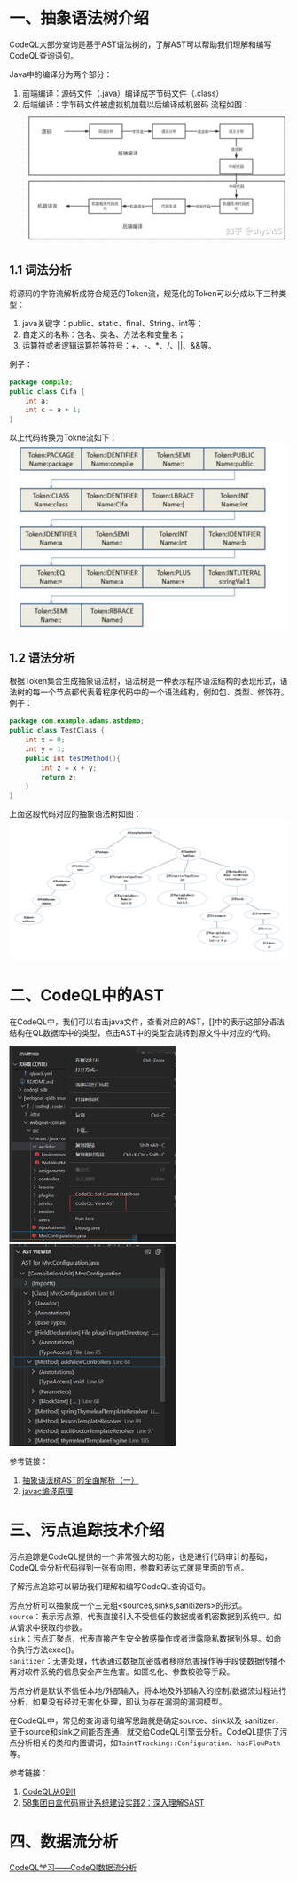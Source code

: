 # 一、抽象语法树介绍
CodeQL大部分查询是基于AST语法树的，了解AST可以帮助我们理解和编写CodeQL查询语句。

Java中的编译分为两个部分：
1. 前端编译：源码文件（.java）编译成字节码文件（.class）
2. 后端编译：字节码文件被虚拟机加载以后编译成机器码
流程如图：<br>
![java编译流程图](md\img\v2-e33e459db6a3f63ac0975a2f5f813cfd_r.jpg)
## 1.1 词法分析
将源码的字符流解析成符合规范的Token流，规范化的Token可以分成以下三种类型：
1. java关键字：public、static、final、String、int等；
2. 自定义的名称：包名、类名、方法名和变量名；
3. 运算符或者逻辑运算符等符号：+、-、*、/、||、&&等。

例子：
```java
package compile;
public class Cifa {
    int a;
    int c = a + 1;
}
```
以上代码转换为Tokne流如下：<br>
![Token流](md\img\990532-20161001122058500-93135086.png)
## 1.2 语法分析
根据Token集合生成抽象语法树，语法树是一种表示程序语法结构的表现形式，语法树的每一个节点都代表着程序代码中的一个语法结构，例如包、类型、修饰符。<br>
例子：
```java
package com.example.adams.astdemo;
public class TestClass {
    int x = 0;
    int y = 1;
    public int testMethod(){
        int z = x + y;
        return z;
    }
}
```
上面这段代码对应的抽象语法树如图：<br>
![抽象语法树](md\img\11238893-fdca37e67c4c028d.png)

# 二、CodeQL中的AST
在CodeQL中，我们可以右击java文件，查看对应的AST，[]中的表示这部分语法结构在QL数据库中的类型，点击AST中的类型会跳转到源文件中对应的代码。

<img src="md\img\RTODEC{K16LRS5WB]][RH1W.png" width = "300" alt="img1" />
<img src="md\img\img2.png" width = "300" alt="img2" />

参考链接：
1. [抽象语法树AST的全面解析（一）](https://www.jianshu.com/p/ff8ec920f5b9)
2. [javac编译原理](https://www.cnblogs.com/wade-luffy/p/5925728.html)

# 三、污点追踪技术介绍
污点追踪是CodeQL提供的一个非常强大的功能，也是进行代码审计的基础，CodeQL会分析代码得到一张有向图，参数和表达式就是里面的节点。

了解污点追踪可以帮助我们理解和编写CodeQL查询语句。

污点分析可以抽象成一个三元组<sources,sinks,sanitizers>的形式。<br>
`source`：表示污点源，代表直接引入不受信任的数据或者机密数据到系统中。如从请求中获取的参数。<br>
`sink`：污点汇聚点，代表直接产生安全敏感操作或者泄露隐私数据到外界。如命令执行方法exec()。<br>
`sanitizer`：无害处理，代表通过数据加密或者移除危害操作等手段使数据传播不再对软件系统的信息安全产生危害。如匿名化、参数校验等手段。

污点分析是默认不信任本地/外部输入，将本地及外部输入的控制/数据流过程进行分析，如果没有经过无害化处理，即认为存在漏洞的漏洞模型。

在CodeQL中，常见的查询语句编写思路就是确定source、sink以及
sanitizer，至于source和sink之间能否连通，就交给CodeQL引擎去分析。CodeQL提供了污点分析相关的类和内置谓词，如`TaintTracking::Configuration`、`hasFlowPath`等。

参考链接：
1. [CodeQL从0到1](https://www.freebuf.com/sectool/291433.html)
2. [58集团白盒代码审计系统建设实践2：深入理解SAST
](https://www.freebuf.com/articles/es/269266.html)

# 四、数据流分析
[CodeQL学习——CodeQl数据流分析](https://www.cnblogs.com/goodhacker/p/13583650.html)